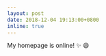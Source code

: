 ```yaml
---
layout: post
date: 2018-12-04 19:13:00+0800
inline: true
---
```


My homepage is online! :sparkles: :smile:
